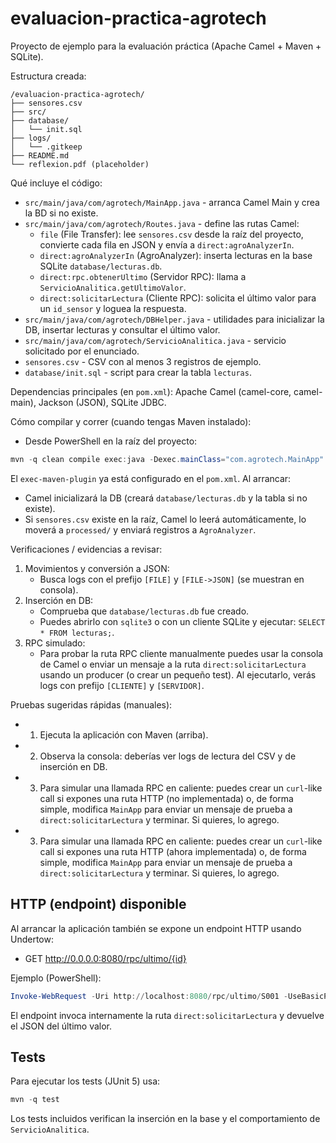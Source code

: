 # evaluacion-practica-agrotech

Proyecto de ejemplo para la evaluación práctica (Apache Camel + Maven + SQLite).

Estructura creada:

```
/evaluacion-practica-agrotech/
├── sensores.csv
├── src/
├── database/
│   └── init.sql
├── logs/
│   └── .gitkeep
├── README.md
└── reflexion.pdf (placeholder)
```

Qué incluye el código:

- `src/main/java/com/agrotech/MainApp.java` - arranca Camel Main y crea la BD si no existe.
- `src/main/java/com/agrotech/Routes.java` - define las rutas Camel:
  - `file` (File Transfer): lee `sensores.csv` desde la raíz del proyecto, convierte cada fila en JSON y envía a `direct:agroAnalyzerIn`.
  - `direct:agroAnalyzerIn` (AgroAnalyzer): inserta lecturas en la base SQLite `database/lecturas.db`.
  - `direct:rpc.obtenerUltimo` (Servidor RPC): llama a `ServicioAnalitica.getUltimoValor`.
  - `direct:solicitarLectura` (Cliente RPC): solicita el último valor para un `id_sensor` y loguea la respuesta.
- `src/main/java/com/agrotech/DBHelper.java` - utilidades para inicializar la DB, insertar lecturas y consultar el último valor.
- `src/main/java/com/agrotech/ServicioAnalitica.java` - servicio solicitado por el enunciado.
- `sensores.csv` - CSV con al menos 3 registros de ejemplo.
- `database/init.sql` - script para crear la tabla `lecturas`.

Dependencias principales (en `pom.xml`): Apache Camel (camel-core, camel-main), Jackson (JSON), SQLite JDBC.

Cómo compilar y correr (cuando tengas Maven instalado):

- Desde PowerShell en la raíz del proyecto:

```powershell
mvn -q clean compile exec:java -Dexec.mainClass="com.agrotech.MainApp"
```

El `exec-maven-plugin` ya está configurado en el `pom.xml`. Al arrancar:

- Camel inicializará la DB (creará `database/lecturas.db` y la tabla si no existe).
- Si `sensores.csv` existe en la raíz, Camel lo leerá automáticamente, lo moverá a `processed/` y enviará registros a `AgroAnalyzer`.

Verificaciones / evidencias a revisar:

1. Movimientos y conversión a JSON:
   - Busca logs con el prefijo `[FILE]` y `[FILE->JSON]` (se muestran en consola).
2. Inserción en DB:
   - Comprueba que `database/lecturas.db` fue creado.
   - Puedes abrirlo con `sqlite3` o con un cliente SQLite y ejecutar: `SELECT * FROM lecturas;`.
3. RPC simulado:
   - Para probar la ruta RPC cliente manualmente puedes usar la consola de Camel o enviar un mensaje a la ruta `direct:solicitarLectura` usando un producer (o crear un pequeño test). Al ejecutarlo, verás logs con prefijo `[CLIENTE]` y `[SERVIDOR]`.

Pruebas sugeridas rápidas (manuales):

- 1) Ejecuta la aplicación con Maven (arriba).
- 2) Observa la consola: deberías ver logs de lectura del CSV y de inserción en DB.
- 3) Para simular una llamada RPC en caliente: puedes crear un `curl`-like call si expones una ruta HTTP (no implementada) o, de forma simple, modifica `MainApp` para enviar un mensaje de prueba a `direct:solicitarLectura` y terminar. Si quieres, lo agrego.
 - 3) Para simular una llamada RPC en caliente: puedes crear un `curl`-like call si expones una ruta HTTP (ahora implementada) o, de forma simple, modifica `MainApp` para enviar un mensaje de prueba a `direct:solicitarLectura` y terminar. Si quieres, lo agrego.

HTTP (endpoint) disponible
-------------------------

Al arrancar la aplicación también se expone un endpoint HTTP usando Undertow:

- GET http://0.0.0.0:8080/rpc/ultimo/{id}

Ejemplo (PowerShell):

```powershell
Invoke-WebRequest -Uri http://localhost:8080/rpc/ultimo/S001 -UseBasicParsing
```

El endpoint invoca internamente la ruta `direct:solicitarLectura` y devuelve el JSON del último valor.

Tests
-----

Para ejecutar los tests (JUnit 5) usa:

```powershell
mvn -q test
```

Los tests incluidos verifican la inserción en la base y el comportamiento de `ServicioAnalitica`.




